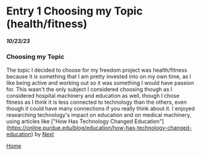 # Entry 1 Choosing my Topic (health/fitness)
##### 10/23/23

### Choosing my Topic

The topic I decided to choose for my freedom project was health/fitness because it is something that I am pretty invested into on my own time, as I like being active and working out so it was something I would have passion for. This wasn't the only subject I considered choosing though as I considered hospital machinery and education as well, though I chose fitness as I think it is less connected to technology than the others, even though it could have many connections if you really think about it. I enjoyed researching technology's impact on education and on medical machinery, using articles like ["How Has Technology Changed Education"] (https://online.purdue.edu/blog/education/how-has-technology-changed-education) by 
[Next](entry02.md)

[Home](../README.md)
